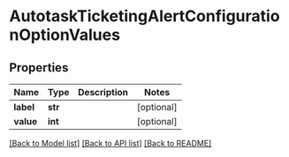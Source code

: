 # AutotaskTicketingAlertConfigurationOptionValues

## Properties
Name | Type | Description | Notes
------------ | ------------- | ------------- | -------------
**label** | **str** |  | [optional] 
**value** | **int** |  | [optional] 

[[Back to Model list]](../README.md#documentation-for-models) [[Back to API list]](../README.md#documentation-for-api-endpoints) [[Back to README]](../README.md)


